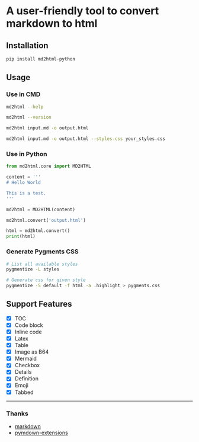 # A user-friendly tool to convert markdown to html

## Installation

```bash
pip install md2html-python
```

## Usage

### Use in CMD

```bash
md2html --help

md2html --version

md2html input.md -o output.html

md2html input.md -o output.html --styles-css your_styles.css
```

### Use in Python

```python
from md2html.core import MD2HTML

content = '''
# Hello World

This is a test.
'''

md2html = MD2HTML(content)

md2html.convert('output.html')

html = md2html.convert()
print(html)
```

### Generate Pygments CSS

```bash
# List all available styles
pygmentize -L styles

# Generate css for given style
pygmentize -S default -f html -a .highlight > pygments.css
```

## Support Features
- [x] TOC
- [x] Code block
- [x] Inline code
- [x] Latex
- [x] Table
- [x] Image as B64
- [x] Mermaid
- [x] Checkbox
- [x] Details
- [x] Definition
- [x] Emoji
- [x] Tabbed

---

### Thanks
- [markdown](https://github.com/Python-Markdown/markdown)
- [pymdown-extensions](https://github.com/facelessuser/pymdown-extensions)

